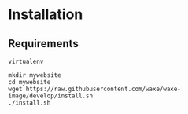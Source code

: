 # Installation


## Requirements
```
virtualenv
```


```
mkdir mywebsite
cd mywebsite
wget https://raw.githubusercontent.com/waxe/waxe-image/develop/install.sh
./install.sh
```
